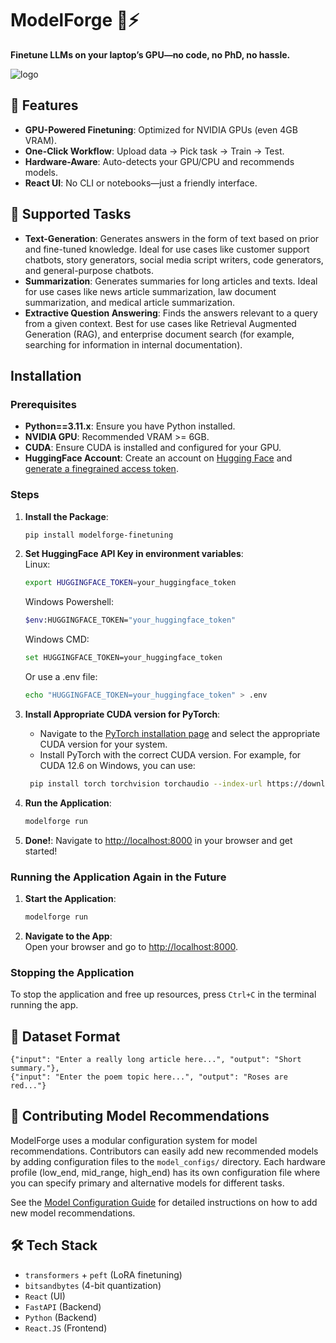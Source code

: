 # ModelForge 🔧⚡

**Finetune LLMs on your laptop’s GPU—no code, no PhD, no hassle.**  

![logo](https://github.com/user-attachments/assets/12b3545d-0e8b-4460-9291-d0786c9cb0fa)


## 🚀 **Features**  
- **GPU-Powered Finetuning**: Optimized for NVIDIA GPUs (even 4GB VRAM).  
- **One-Click Workflow**: Upload data → Pick task → Train → Test.  
- **Hardware-Aware**: Auto-detects your GPU/CPU and recommends models.  
- **React UI**: No CLI or notebooks—just a friendly interface.  

## 📖 Supported Tasks
- **Text-Generation**: Generates answers in the form of text based on prior and fine-tuned knowledge. Ideal for use cases like customer support chatbots, story generators, social media script writers, code generators, and general-purpose chatbots.
- **Summarization**: Generates summaries for long articles and texts. Ideal for use cases like news article summarization, law document summarization, and medical article summarization.
- **Extractive Question Answering**: Finds the answers relevant to a query from a given context. Best for use cases like Retrieval Augmented Generation (RAG), and enterprise document search (for example, searching for information in internal documentation).

## Installation
### Prerequisites
- **Python==3.11.x**: Ensure you have Python installed.
- **NVIDIA GPU**: Recommended VRAM >= 6GB.
- **CUDA**: Ensure CUDA is installed and configured for your GPU.
- **HuggingFace Account**: Create an account on [Hugging Face](https://huggingface.co/) and [generate a finegrained access token](https://huggingface.co/settings/tokens).

### Steps
1. **Install the Package**:  
   ```bash
   pip install modelforge-finetuning
   ```

2. **Set HuggingFace API Key in environment variables**:<br>
   Linux:
   ```bash
   export HUGGINGFACE_TOKEN=your_huggingface_token
   ```
   Windows Powershell:
   ```bash
   $env:HUGGINGFACE_TOKEN="your_huggingface_token"
   ```
   Windows CMD:
   ```bash
   set HUGGINGFACE_TOKEN=your_huggingface_token
   ```
   Or use a .env file:
    ```bash
    echo "HUGGINGFACE_TOKEN=your_huggingface_token" > .env
    ```

3. **Install Appropriate CUDA version for PyTorch**:
   -  Navigate to the [PyTorch installation page](https://pytorch.org/get-started/locally/) and select the appropriate CUDA version for your system.
   - Install PyTorch with the correct CUDA version. For example, for CUDA 12.6 on Windows, you can use:
   ```bash
    pip install torch torchvision torchaudio --index-url https://download.pytorch.org/whl/cu126
    ```

4. **Run the Application**:
   ```bash
   modelforge run
   ```

5. **Done!**:
   Navigate to [http://localhost:8000](http://localhost:8000) in your browser and get started!

### **Running the Application Again in the Future**
1. **Start the Application**:
   ```bash
   modelforge run
   ```
2. **Navigate to the App**:  
   Open your browser and go to [http://localhost:8000](http://localhost:8000).

### **Stopping the Application**
To stop the application and free up resources, press `Ctrl+C` in the terminal running the app.

## 📂 **Dataset Format**  
```jsonl
{"input": "Enter a really long article here...", "output": "Short summary."},
{"input": "Enter the poem topic here...", "output": "Roses are red..."}
```

## 🤝 **Contributing Model Recommendations**
ModelForge uses a modular configuration system for model recommendations. Contributors can easily add new recommended models by adding configuration files to the `model_configs/` directory. Each hardware profile (low_end, mid_range, high_end) has its own configuration file where you can specify primary and alternative models for different tasks.

See the [Model Configuration Guide](ModelForge/model_configs/README.md) for detailed instructions on how to add new model recommendations.

## 🛠 **Tech Stack**  
- `transformers` + `peft` (LoRA finetuning)  
- `bitsandbytes` (4-bit quantization)  
- `React` (UI)   
- `FastAPI` (Backend)
- `Python` (Backend)
- `React.JS` (Frontend)
